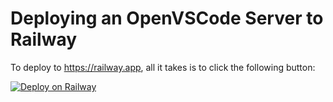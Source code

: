 # Deploying an OpenVSCode Server to Railway

To deploy to https://railway.app, all it takes is to click the following button:

[![Deploy on Railway](https://railway.app/button.svg)](https://railway.app/new/template?template=https%3A%2F%2Fgithub.com%2Fgitpod-io%2Fopenvscode-releases&envs=RELEASE_TAG%2CPORT&RELEASE_TAGDefault=openvscode-server-v1.60.0&PORTDefault=3000)
